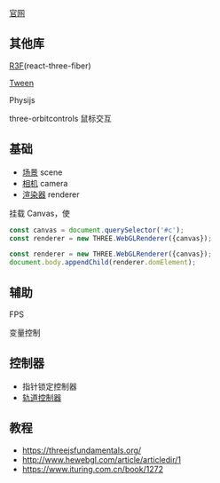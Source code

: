 [官网](https://threejs.org)

## 其他库

[R3F](R3F "wikilink")(react-three-fiber)

[Tween](Tween "wikilink")

Physijs

three-orbitcontrols 鼠标交互

## 基础

-   [场景](场景 "wikilink") scene
-   [相机](相机 "wikilink") camera
-   [渲染器](渲染器 "wikilink") renderer

挂载 Canvas，使

``` javascript
const canvas = document.querySelector('#c');
const renderer = new THREE.WebGLRenderer({canvas});
```

``` javascript
const renderer = new THREE.WebGLRenderer({canvas});
document.body.appendChild(renderer.domElement);
```

## 辅助

FPS

变量控制

## 控制器

-   指针锁定控制器
-   [轨道控制器](轨道控制器 "wikilink")

## 教程

-   <https://threejsfundamentals.org/>
-   <http://www.hewebgl.com/article/articledir/1>
-   <https://www.ituring.com.cn/book/1272>
